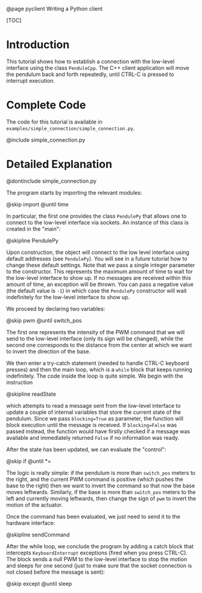 @page pyclient Writing a Python client

[TOC]


# Introduction

This tutorial shows how to establish a connection with the low-level interface using the class `PenduleCpp`. The C++ client application will move the pendulum back and forth repeatedly, until CTRL-C is pressed to interrupt execution.


# Complete Code

The code for this tutorial is available in `examples/simple_connection/simple_connection.py`.

@include simple_connection.py


# Detailed Explanation

@dontinclude simple_connection.py

The program starts by importing the relevant modules:

@skip import
@until time

In particular, the first one provides the class `PendulePy` that allows one to connect to the low-level interface via sockets. An instance of this class is created in the "main":

@skipline PendulePy

Upon construction, the object will connect to the low level interface using default addresses (see `PendulePy`). You will see in a future tutorial how to change these default settings. Note that we pass a single integer parameter to the constructor. This represents the maximum amount of time to wait for the low-level interface to show up. If no messages are received within this amount of time, an exception will be thrown. You can pass a negative value (the default value is `-1`) in which case the `PendulePy` constructor will wait indefinitely for the low-level interface to show up.

We proceed by declaring two variables:

@skip pwm
@until switch_pos

The first one represents the intensity of the PWM command that we will send to the low-level interface (only its sign will be changed), while the second one corresponds to the distance from the center at which we want to invert the direction of the base.

We then enter a try-catch statement (needed to handle CTRL-C keyboard presses) and then the main loop, which is a `while` block that keeps running indefinitely. The code inside the loop is quite simple. We begin with the instruction

@skipline readState

which attempts to read a message sent from the low-level interface to update a couple of internal variables that store the current state of the pendulum. Since we pass `blocking=True` as parameter, the function will block execution until the message is received. If `blocking=False` was passed instead, the function would have firstly checked if a message was available and immediately returned `False` if no information was ready.

After the state has been updated, we can evaluate the "control":

@skip if
@until *=

The logic is really simple: if the pendulum is more than `switch_pos` meters to the right, and the current PWM command is positive (which pushes the base to the right) then we want to invert the command so that now the base moves leftwards. Similarly, if the base is more than `switch_pos` meters to the left and currently moving leftwards, then change the sign of `pwm` to invert the motion of the actuator.

Once the command has been evaluated, we just need to send it to the hardware interface:

@skipline sendCommand

After the while loop, we conclude the program by adding a catch block that intercepts `KeyboardInterrupt` exceptions (fired when you press CTRL-C). The block sends a null PWM to the low-level interface to stop the motion and sleeps for one second (just to make sure that the socket connection is not closed before the message is sent):

@skip except
@until sleep
